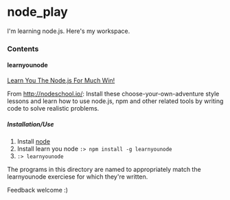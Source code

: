 node_play
=========

I'm learning node.js. Here's my workspace.

### Contents
#### learnyounode
[Learn You The Node.js For Much Win!](http://nodeschool.io/#learn-you-node)

From http://nodeschool.io/: Install these choose-your-own-adventure style lessons and learn how to use node.js, npm and other related tools by writing code to solve realistic problems. 

##### Installation/Use
1. Install [node](http://nodejs.org/) 
2. Install learn you node ```:> npm install -g learnyounode```
3. ```:> learnyounode```

The programs in this directory are named to appropriately match the learnyounode exerciese for which they're written.

Feedback welcome :)






